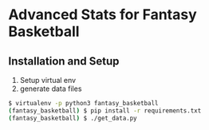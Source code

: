 # Advanced Stats for Fantasy Basketball
## Installation and Setup
1. Setup virtual env
2. generate data files
```bash
$ virtualenv -p python3 fantasy_basketball
(fantasy_basketball) $ pip install -r requirements.txt
(fantasy_basketball) $ ./get_data.py
```